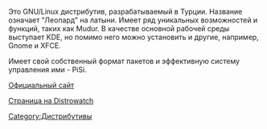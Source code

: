 Это GNU/Linux дистрибутив, разрабатываемый в Турции. Название означает
"Леопард" на латыни. Имеет ряд уникальных возможностей и функций, таких
как Mudur. В качестве основной рабочей среды выступает KDE, но помимо
него можно установить и другие, например, Gnome и XFCE.

Имеет свой собственный формат пакетов и эффективную систему управления
ими - PiSi.

[Официальный сайт](http://www.pardus.org.tr/eng/)

[Страница на
Distrowatch](http://distrowatch.com/table.php?distribution=pardus)

[Category:Дистрибутивы](Category:Дистрибутивы "wikilink")